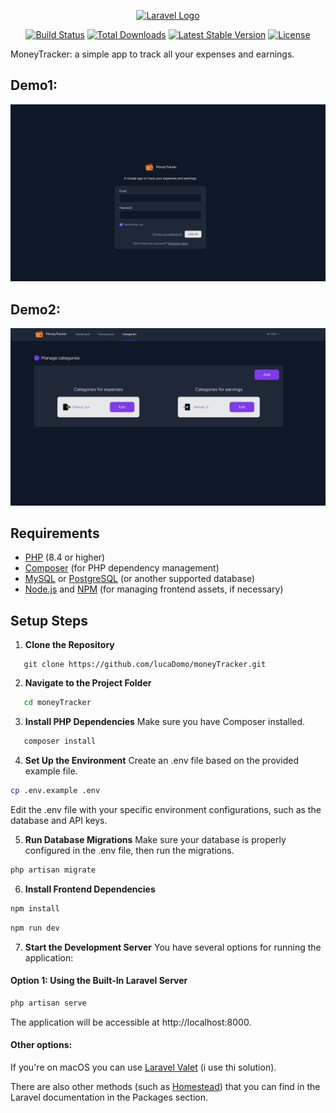 
<p align="center"><a href="https://laravel.com" target="_blank"><img src="https://raw.githubusercontent.com/laravel/art/master/logo-lockup/5%20SVG/2%20CMYK/1%20Full%20Color/laravel-logolockup-cmyk-red.svg" width="400" alt="Laravel Logo"></a></p>

<p align="center">
<a href="https://github.com/laravel/framework/actions"><img src="https://github.com/laravel/framework/workflows/tests/badge.svg" alt="Build Status"></a>
<a href="https://packagist.org/packages/laravel/framework"><img src="https://img.shields.io/packagist/dt/laravel/framework" alt="Total Downloads"></a>
<a href="https://packagist.org/packages/laravel/framework"><img src="https://img.shields.io/packagist/v/laravel/framework" alt="Latest Stable Version"></a>
<a href="https://packagist.org/packages/laravel/framework"><img src="https://img.shields.io/packagist/l/laravel/framework" alt="License"></a>
</p>

MoneyTracker: a simple app to track all your expenses and earnings.

## Demo1:

![Demo1](/readmeFiles/moneytracker_gif_1.gif)

## Demo2:

![Demo2](/readmeFiles/moneytracker_gif_2.gif)


## Requirements

- [PHP](https://www.php.net/manual/en/install.php) (8.4 or higher)
- [Composer](https://getcomposer.org/) (for PHP dependency management)
- [MySQL](https://www.mysql.com/) or [PostgreSQL](https://www.postgresql.org/) (or another supported database)
- [Node.js](https://nodejs.org/) and [NPM](https://www.npmjs.com/) (for managing frontend assets, if necessary)


## Setup Steps

1. **Clone the Repository**

```shell
   git clone https://github.com/lucaDomo/moneyTracker.git
```

2. **Navigate to the Project Folder**

```bash
   cd moneyTracker
```

3. **Install PHP Dependencies**
Make sure you have Composer installed.

```bash
   composer install
```

4. **Set Up the Environment**
Create an .env file based on the provided example file.

```bash
cp .env.example .env
```

Edit the .env file with your specific environment configurations, such as the database and API keys.

5. **Run Database Migrations**
Make sure your database is properly configured in the .env file, then run the migrations.

```bash
php artisan migrate
```

6. **Install Frontend Dependencies**

```bash
npm install
```

```bash
npm run dev
```

7. **Start the Development Server**
You have several options for running the application:

#### Option 1: Using the Built-In Laravel Server

```bash
php artisan serve
```

The application will be accessible at http://localhost:8000.

#### Other options:
If you're on macOS you can use <a href="https://laravel.com/docs/11.x/valet">Laravel Valet</a> (i use thi solution).

There are also other methods (such as <a href="https://laravel.com/docs/11.x/homestead">Homestead</a>) that you can find in the Laravel documentation in the Packages section.